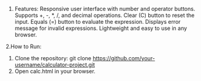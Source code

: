 1. Features:
   Responsive user interface with number and operator buttons.
   Supports +, -, *, /, and decimal operations.
   Clear (C) button to reset the input.
   Equals (=) button to evaluate the expression.
   Displays error message for invalid expressions.
   Lightweight and easy to use in any browser.

2.How to Run:
  1. Clone the repository:
    git clone https://github.com/your-username/calculator-project.git
  2. Open calc.html in your browser.
